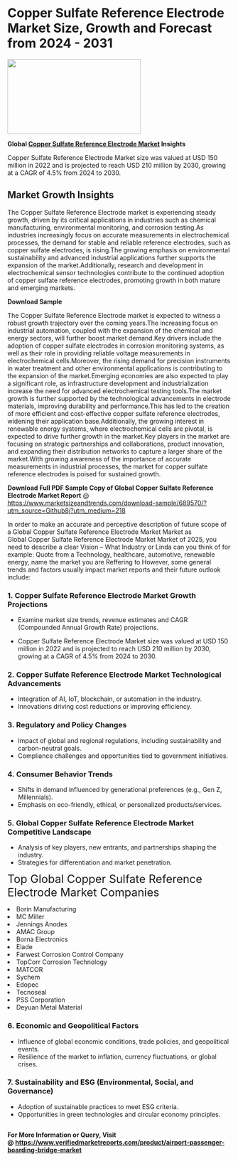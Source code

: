 <H1>Copper Sulfate Reference Electrode Market Size, Growth and Forecast from 2024 - 2031</H1><img class="aligncenter size-medium wp-image-584254" src="https://thirdeyenews.in/wp-content/uploads/2024/09/Global-Market-Research-300x168.jpeg" alt="" width="300" height="168" /><p><strong>Global&nbsp;<a href="https://www.marketsizeandtrends.com/download-sample/689570/?utm_source=Github8j?utm_medium=218">Copper Sulfate Reference Electrode Market</a> Insights</strong></p><p>Copper Sulfate Reference Electrode Market size was valued at USD 150 million in 2022 and is projected to reach USD 210 million by 2030, growing at a CAGR of 4.5% from 2024 to 2030.</p><p><h2>Market Growth Insights</h2> <p>The Copper Sulfate Reference Electrode market is experiencing steady growth, driven by its critical applications in industries such as chemical manufacturing, environmental monitoring, and corrosion testing.As industries increasingly focus on accurate measurements in electrochemical processes, the demand for stable and reliable reference electrodes, such as copper sulfate electrodes, is rising.The growing emphasis on environmental sustainability and advanced industrial applications further supports the expansion of the market.Additionally, research and development in electrochemical sensor technologies contribute to the continued adoption of copper sulfate reference electrodes, promoting growth in both mature and emerging markets.</p> <p><strong>Download Sample</strong></p> <p>The Copper Sulfate Reference Electrode market is expected to witness a robust growth trajectory over the coming years.The increasing focus on industrial automation, coupled with the expansion of the chemical and energy sectors, will further boost market demand.Key drivers include the adoption of copper sulfate electrodes in corrosion monitoring systems, as well as their role in providing reliable voltage measurements in electrochemical cells.Moreover, the rising demand for precision instruments in water treatment and other environmental applications is contributing to the expansion of the market.Emerging economies are also expected to play a significant role, as infrastructure development and industrialization increase the need for advanced electrochemical testing tools.The market growth is further supported by the technological advancements in electrode materials, improving durability and performance.This has led to the creation of more efficient and cost-effective copper sulfate reference electrodes, widening their application base.Additionally, the growing interest in renewable energy systems, where electrochemical cells are pivotal, is expected to drive further growth in the market.Key players in the market are focusing on strategic partnerships and collaborations, product innovation, and expanding their distribution networks to capture a larger share of the market.With growing awareness of the importance of accurate measurements in industrial processes, the market for copper sulfate reference electrodes is poised for sustained growth.</p> <p><span class=""><strong>Download Full PDF Sample Copy of Global Copper Sulfate Reference Electrode Market Report</strong> @ <a href="https://www.marketsizeandtrends.com/download-sample/689570/?utm_source=Github8j?utm_medium=218" target="_blank">https://www.marketsizeandtrends.com/download-sample/689570/?utm_source=Github8j?utm_medium=218</a></span></p><p>In order to make an accurate and perceptive description of future scope of a Global&nbsp;Copper Sulfate Reference Electrode Market Market as Global&nbsp;Copper Sulfate Reference Electrode Market Market of 2025, you need to describe a clear Vision &ndash; What Industry or Linda can you think of for example: Quote from a Technology, healthcare, automotive, renewable energy, name the market you are Reffering to.However, some general trends and factors usually impact market reports and their future outlook include:</p><h3>1.&nbsp;<strong>Copper Sulfate Reference Electrode Market Growth Projections</strong></h3><ul><li>Examine market size trends, revenue estimates and CAGR (Compounded Annual Growth Rate) projections.</li><li><p>Copper Sulfate Reference Electrode Market size was valued at USD 150 million in 2022 and is projected to reach USD 210 million by 2030, growing at a CAGR of 4.5% from 2024 to 2030.</p></li></ul><h3>2.&nbsp;<strong>Copper Sulfate Reference Electrode Market Technological Advancements</strong></h3><ul><li>Integration of AI, IoT, blockchain, or automation in the industry.</li><li>Innovations driving cost reductions or improving efficiency.</li></ul><h3>3.&nbsp;<strong>Regulatory and Policy Changes</strong></h3><ul><li>Impact of global and regional regulations, including sustainability and carbon-neutral goals.</li><li>Compliance challenges and opportunities tied to government initiatives.</li></ul><h3>4.&nbsp;<strong>Consumer Behavior Trends</strong></h3><ul><li>Shifts in demand influenced by generational preferences (e.g., Gen Z, Millennials).</li><li>Emphasis on eco-friendly, ethical, or personalized products/services.</li></ul><h3>5.&nbsp;<strong>Global Copper Sulfate Reference Electrode Market Competitive Landscape</strong></h3><ul><li>Analysis of key players, new entrants, and partnerships shaping the industry.</li><li>Strategies for differentiation and market penetration.</li></ul><p data-pm-slice="1 1 []"><span style="color: inherit; font-family: inherit; font-size: 25px;">Top Global Copper Sulfate Reference Electrode Market Companies</span></p><div class="" data-test-id=""><p><li>Borin Manufacturing</li><li> MC Miller</li><li> Jennings Anodes</li><li> AMAC Group</li><li> Borna Electronics</li><li> Elade</li><li> Farwest Corrosion Control Company</li><li> TopCorr Corrosion Technology</li><li> MATCOR</li><li> Sychem</li><li> Edopec</li><li> Tecnoseal</li><li> PSS Corporation</li><li> Deyuan Metal Material</li></p></div><h3>6.&nbsp;<strong>Economic and Geopolitical Factors</strong></h3><ul><li>Influence of global economic conditions, trade policies, and geopolitical events.</li><li>Resilience of the market to inflation, currency fluctuations, or global crises.</li></ul><h3>7.&nbsp;<strong>Sustainability and ESG (Environmental, Social, and Governance)</strong></h3><ul><li>Adoption of sustainable practices to meet ESG criteria.</li><li>Opportunities in green technologies and circular economy principles.</li></ul><h2><strong style="font-size: 14px;">For More Information or Query, Visit @&nbsp;</strong><a style="background-color: #ffffff; font-size: 14px;" href="https://www.marketsizeandtrends.com/report/copper-sulfate-reference-electrode-market/" target="_blank">https://www.verifiedmarketreports.com/product/airport-passenger-boarding-bridge-market</a></h2>